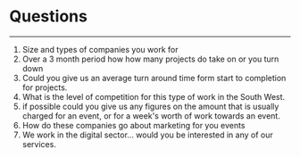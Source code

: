 
# Questions
---

1. Size and types of companies you work for
2. Over a 3 month period how how many projects do take on or you turn down
3. Could you give us an average turn around time form start to completion for projects.
4. What is the level of competition for this type of work in the South West.
3. if possible could you give us any figures on the amount that is usually charged for an event, or for a week's worth of work towards an event. 
5. How do these companies go about marketing for you events
6. We work in the digital sector… would you be interested in any of our services.
